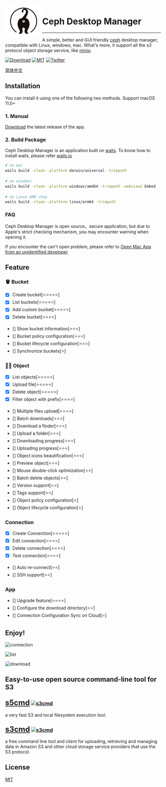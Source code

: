 <img align="left" width="120" src="build/appicon.png">

# Ceph Desktop Manager 

<hr/>

 A simple, better and GUI friendly [ceph](https://github.com/ceph/ceph) desktop manager, compatible with Linux, windows, mac. What's more, it support all the s3 protocol object storage service, like [minio](https://github.com/minio/minio).

[![Download](https://img.shields.io/github/v/release/cjhuaxin/CephDesktopManager
)](https://github.com/cjhuaxin/CephDesktopManager/releases)
[![MIT](https://img.shields.io/github/license/cjhuaxin/CephDesktopManager
)](LICENSE)
[![Twitter](https://img.shields.io/badge/Twitter-%40cjhuaxin-blue
)](https://twitter.com/cjhuaxin)

[简体中文](README.zh-CN.md)

## Installation

You can install it using one of the following two methods. Support macOS 11.0+

### 1. Manual

[Download](https://github.com/cjhuaxin/CephDesktopManager/releases) the latest release of the app.

### 2. Build Package

Ceph Desktop Manager is an application built on [walis](https://github.com/wailsapp/wails).
To know how to install wails, please refer [wails.io](https://wails.io/docs/gettingstarted/installation)

```bash
# on mac
wails build -clean -platform darwin/universal -trimpath

# on windows
wails build -clean -platform windows/amd64 -trimpath -webview2 Embed

# on Linux ARM chip
wails build -clean -platform linux/arm64 -trimpath
```

### FAQ
Ceph Desktop Manager is open source，secure application, but due to Apple's strict checking mechanism, you may encounter warning when opening it.

If you encounter the can't open problem, please refer to [Open Mac App from an unidentified developer](https://support.apple.com/zh-cn/guide/mac-help/mh40616/mac)

## Feature

### 🪣 Bucket
- [x] Create bucket[⭐️⭐️⭐️⭐️⭐️]
- [x] List buckets[⭐️⭐️⭐️⭐️⭐️]
- [x] Add custom bucket[⭐️⭐️⭐️⭐️⭐️]
- [x] Delete bucket[⭐️⭐️⭐️⭐️]
- [] Show bucket information[⭐️⭐️⭐️]
- [] Bucket policy configuration[⭐️⭐️⭐️]
- [] Bucket lifecycle configuration[⭐️⭐️⭐️]
- [] Synchronize buckets[⭐️]

### 🙋‍♀️ Object
- [x] List objects[⭐️⭐️⭐️⭐️⭐️]
- [x] Upload file[⭐️⭐️⭐️⭐️⭐️]
- [x] Delete object[⭐️⭐️⭐️⭐️⭐️]
- [x] Filter object with prefix[⭐️⭐️⭐️⭐️]
- [] Multiple files upload[⭐️⭐️⭐️⭐️]
- [] Batch downloads[⭐️⭐️⭐️]
- [] Download a floder[⭐️⭐️⭐️]
- [] Upload a folder[⭐️⭐️⭐️]
- [] Downloading progress[⭐️⭐️⭐️]
- [] Uploading progress[⭐️⭐️⭐️]
- [] Object icons beautification[⭐️⭐️⭐️]
- [] Preview object[⭐️⭐️⭐️]
- [] Mouse double-click optimization[⭐️⭐️]
- [] Batch delete objects[⭐️⭐️]
- [] Version support[⭐️⭐️]
- [] Tags support[⭐️⭐️]
- [] Object policy configuration[⭐️]
- [] Object lifecycle configuration[⭐️]

### Connection
- [x] Create Connection[⭐️⭐️⭐️⭐️⭐️]
- [x] Edit connection[⭐️⭐️⭐️⭐️]
- [x] Delete connection[⭐️⭐️⭐️⭐️]
- [x] Test connection[⭐️⭐️⭐️⭐️]
- [] Auto re-connect[⭐️⭐️]
- [] SSH support[⭐️⭐️]

### App
- [] Upgrade feature[⭐️⭐️⭐️⭐️]
- [] Configure the download directory[⭐️⭐️]
- [] Connection Configuration Sync on Cloud[⭐️]

## Enjoy!

![connection](https://cdn.jsdelivr.net/gh/cjhuaxin/CephDesktopManager@af765f47e865a2aace154091e1d61036b8d91804/build/screenshot/1688469286129-connection.jpg)

![list](https://cdn.jsdelivr.net/gh/cjhuaxin/CephDesktopManager@af765f47e865a2aace154091e1d61036b8d91804/build/screenshot/1688470097160-list.jpg)

![download](https://cdn.jsdelivr.net/gh/cjhuaxin/CephDesktopManager@af765f47e865a2aace154091e1d61036b8d91804/build/screenshot/1688470177806-download.jpg)


## Easy-to-use open source command-line tool for S3
### <font size=5>[s5cmd](https://github.com/peak/s5cmd)</font> [![s3cmd](https://img.shields.io/github/stars/peak/s5cmd)](https://github.com/peak/s5cmd)

a very fast S3 and local filesystem execution tool.

### <font size=5>[s3cmd](https://github.com/s3tools/s3cmd)</font> [![s3cmd](https://img.shields.io/github/stars/s3tools/s3cmd)](https://github.com/s3tools/s3cmd)

a free command line tool and client for uploading, retrieving and managing data in Amazon S3 and other cloud storage service providers that use the S3 protocol.

## License

[MIT](LICENSE)